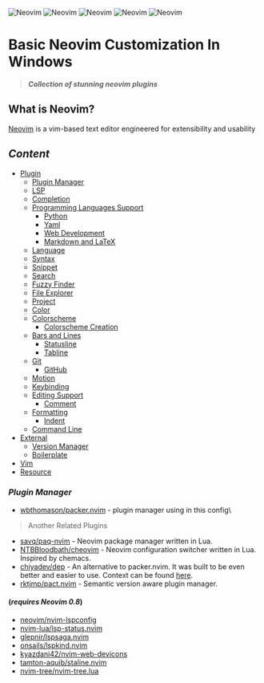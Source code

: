 ![Neovim](./neovim/Screenshot%20(12).png)
![Neovim](./neovim/Screenshot%20(15).png)
![Neovim](./neovim/Screenshot%20(19).png)
![Neovim](./neovim/Screenshot_20221026_174422.png)
![Neovim](./neovim/Screenshot_20221031_121708.png)

# Basic Neovim Customization In Windows

> ***Collection of stunning neovim plugins***

## What is Neovim?
[Neovim](https://neovim.io/) is a vim-based text editor engineered for extensibility and usability

## ***Content***
- [Plugin](#plugin)
  - [Plugin Manager](#plugin-manager)
  - [LSP](#lsp)
  - [Completion](#completion)
  - [Programming Languages Support](#programming-languages-support)
    - [Python](#golang)
    - [Yaml](#yaml)
    - [Web Development](#web-development)
    - [Markdown and LaTeX](#markdown-and-latex)
  - [Language](#language)
  - [Syntax](#syntax)
  - [Snippet](#snippet)
  - [Search](#search)
  - [Fuzzy Finder](#fuzzy-finder)
  - [File Explorer](#file-explorer)
  - [Project](#project)
  - [Color](#color)
  - [Colorscheme](#colorscheme)
    - [Colorscheme Creation](#colorscheme-creation)
  - [Bars and Lines](#bars-and-lines)
    - [Statusline](#statusline)
    - [Tabline](#tabline)
  - [Git](#git)
    - [GitHub](#github)
  - [Motion](#motion)
  - [Keybinding](#keybinding)
  - [Editing Support](#editing-support)
    - [Comment](#comment)
  - [Formatting](#formatting)
    - [Indent](#indent)
  - [Command Line](#command-line)
- [External](#external)
  - [Version Manager](#version-manager)
  - [Boilerplate](#boilerplate)
- [Vim](#vim)
- [Resource](#resource)

### ***Plugin Manager***
- [wbthomason/packer.nvim](https://github.com/wbthomason/packer.nvim) - plugin manager using in this config\
> Another Related Plugins
- [savq/paq-nvim](https://github.com/savq/paq-nvim) - Neovim package manager written in Lua.
- [NTBBloodbath/cheovim](https://github.com/NTBBloodbath/cheovim) - Neovim configuration switcher written in Lua. Inspired by chemacs.
- [chiyadev/dep](https://github.com/chiyadev/dep) - An alternative to packer.nvim. It was built to be even better and easier to use. Context can be found [here](https://chiya.dev/posts/2021-11-27-why-package-manager).
- [rktjmp/pact.nvim](https://github.com/rktjmp/pact.nvim) - Semantic version aware plugin manager.

#### **(***requires Neovim 0.8***)**

- [neovim/nvim-lspconfig](https://github.com/neovim/nvim-lspconfig)
- [nvim-lua/lsp-status.nvim](https://github.com/nvim-lua/lsp-status.nvim)
- [glepnir/lspsaga.nvim](https://github.com/glepnir/lspsaga.nvim)
- [onsails/lspkind.nvim](https://github.com/onsails/lspkind.nvim)
- [kyazdani42/nvim-web-devicons](https://github.com/kyazdani42/nvim-web-devicons)
- [tamton-aquib/staline.nvim](https://github.com/tamton-aquib/staline.nvim)
- [nvim-tree/nvim-tree.lua](https://github.com/nvim-tree/nvim-tree.lua)
  

